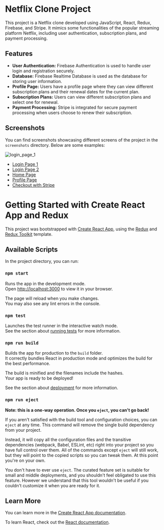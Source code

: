 # Netflix Clone Project

This project is a Netflix clone developed using JavaScript, React, Redux, Firebase, and Stripe. It mimics some functionalities of the popular streaming platform Netflix, including user authentication, subscription plans, and payment processing.

## Features

- **User Authentication:** Firebase Authentication is used to handle user login and registration securely.
- **Database:** Firebase Realtime Database is used as the database for storing user information.
- **Profile Page:** Users have a profile page where they can view different subscription plans and their renewal dates for the current plan.
- **Subscription Plans:** Users can view different subscription plans and select one for renewal.
- **Payment Processing:** Stripe is integrated for secure payment processing when users choose to renew their subscription.

## Screenshots

You can find screenshots showcasing different screens of the project in the `screenshots` directory. Below are some examples:

  ![login_page_1](https://github.com/ArchitKayal/Netflix/assets/59079120/60bccd92-3df1-4e31-b1d6-3e483b542b3c)
- [Login Page 1](./screenshots/login_page_1.png)
- [Login Page 2](./screenshots/login_page_2.png)
- [Home Page](./screenshots/HomeScreen.png)
- [Profile Page](./screenshots/profile.png)
- [Checkout with Stripe](./screenshots/checkout.png)

# Getting Started with Create React App and Redux

This project was bootstrapped with [Create React App](https://github.com/facebook/create-react-app), using the [Redux](https://redux.js.org/) and [Redux Toolkit](https://redux-toolkit.js.org/) template.

## Available Scripts

In the project directory, you can run:

### `npm start`

Runs the app in the development mode.\
Open [http://localhost:3000](http://localhost:3000) to view it in your browser.

The page will reload when you make changes.\
You may also see any lint errors in the console.

### `npm test`

Launches the test runner in the interactive watch mode.\
See the section about [running tests](https://facebook.github.io/create-react-app/docs/running-tests) for more information.

### `npm run build`

Builds the app for production to the `build` folder.\
It correctly bundles React in production mode and optimizes the build for the best performance.

The build is minified and the filenames include the hashes.\
Your app is ready to be deployed!

See the section about [deployment](https://facebook.github.io/create-react-app/docs/deployment) for more information.

### `npm run eject`

**Note: this is a one-way operation. Once you `eject`, you can't go back!**

If you aren't satisfied with the build tool and configuration choices, you can `eject` at any time. This command will remove the single build dependency from your project.

Instead, it will copy all the configuration files and the transitive dependencies (webpack, Babel, ESLint, etc) right into your project so you have full control over them. All of the commands except `eject` will still work, but they will point to the copied scripts so you can tweak them. At this point you're on your own.

You don't have to ever use `eject`. The curated feature set is suitable for small and middle deployments, and you shouldn't feel obligated to use this feature. However we understand that this tool wouldn't be useful if you couldn't customize it when you are ready for it.

## Learn More

You can learn more in the [Create React App documentation](https://facebook.github.io/create-react-app/docs/getting-started).

To learn React, check out the [React documentation](https://reactjs.org/).

